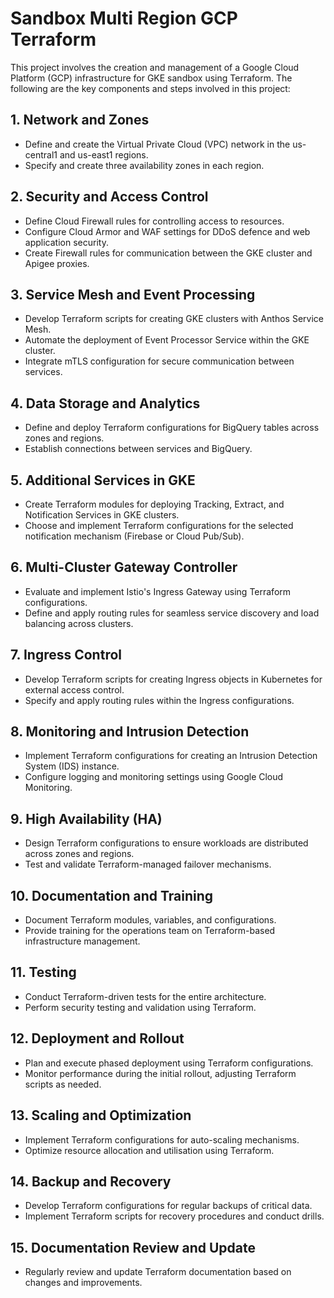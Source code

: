 # Sandbox Multi Region GCP Terraform

This project involves the creation and management of a Google Cloud Platform (GCP) infrastructure for GKE sandbox using Terraform. The following are the key components and steps involved in this project:

## 1. Network and Zones
- Define and create the Virtual Private Cloud (VPC) network in the us-central1 and us-east1 regions.
- Specify and create three availability zones in each region.

## 2. Security and Access Control
- Define Cloud Firewall rules for controlling access to resources.
- Configure Cloud Armor and WAF settings for DDoS defence and web application security.
- Create Firewall rules for communication between the GKE cluster and Apigee proxies.

## 3. Service Mesh and Event Processing
- Develop Terraform scripts for creating GKE clusters with Anthos Service Mesh.
- Automate the deployment of Event Processor Service within the GKE cluster.
- Integrate mTLS configuration for secure communication between services.

## 4. Data Storage and Analytics
- Define and deploy Terraform configurations for BigQuery tables across zones and regions.
- Establish connections between services and BigQuery.

## 5. Additional Services in GKE
- Create Terraform modules for deploying Tracking, Extract, and Notification Services in GKE clusters.
- Choose and implement Terraform configurations for the selected notification mechanism (Firebase or Cloud Pub/Sub).

## 6. Multi-Cluster Gateway Controller
- Evaluate and implement Istio's Ingress Gateway using Terraform configurations.
- Define and apply routing rules for seamless service discovery and load balancing across clusters.

## 7. Ingress Control
- Develop Terraform scripts for creating Ingress objects in Kubernetes for external access control.
- Specify and apply routing rules within the Ingress configurations.

## 8. Monitoring and Intrusion Detection
- Implement Terraform configurations for creating an Intrusion Detection System (IDS) instance.
- Configure logging and monitoring settings using Google Cloud Monitoring.

## 9. High Availability (HA)
- Design Terraform configurations to ensure workloads are distributed across zones and regions.
- Test and validate Terraform-managed failover mechanisms.

## 10. Documentation and Training
- Document Terraform modules, variables, and configurations.
- Provide training for the operations team on Terraform-based infrastructure management.

## 11. Testing
- Conduct Terraform-driven tests for the entire architecture.
- Perform security testing and validation using Terraform.

## 12. Deployment and Rollout
- Plan and execute phased deployment using Terraform configurations.
- Monitor performance during the initial rollout, adjusting Terraform scripts as needed.

## 13. Scaling and Optimization
- Implement Terraform configurations for auto-scaling mechanisms.
- Optimize resource allocation and utilisation using Terraform.

## 14. Backup and Recovery
- Develop Terraform configurations for regular backups of critical data.
- Implement Terraform scripts for recovery procedures and conduct drills.

## 15. Documentation Review and Update
- Regularly review and update Terraform documentation based on changes and improvements.
